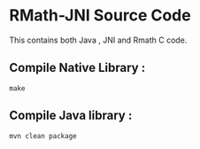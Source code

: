 # RMath-JNI Source Code

This contains both Java , JNI and Rmath C code.


## Compile Native Library :

```
make
```


## Compile Java library :

```
mvn clean package
```
